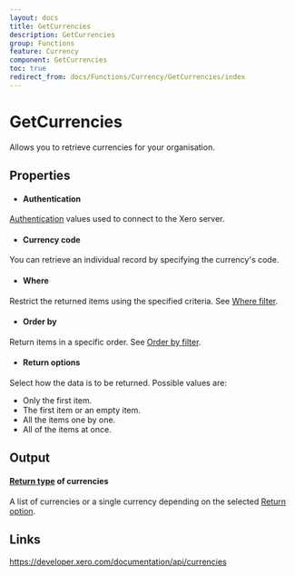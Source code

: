 ```yaml
---
layout: docs
title: GetCurrencies
description: GetCurrencies
group: Functions
feature: Currency
component: GetCurrencies
toc: true
redirect_from: docs/Functions/Currency/GetCurrencies/index
---
```

GetCurrencies
============

Allows you to retrieve currencies for your organisation.

Properties
----------

- #### Authentication
[Authentication](../../../Common/Authentication/Index.md) values used to connect to the Xero server.
- #### Currency code
You can retrieve an individual record by specifying the currency's code.
- #### Where
Restrict the returned items using the specified criteria. See [Where filter](../../../Common/Filters/Where/Index.md).
- #### Order by
Return items in a specific order. See [Order by filter](../../../Common/Filters/OrderBy/Index.md).
- #### Return options
Select how the data is to be returned. Possible values are:
  * Only the first item.
  * The first item or an empty item. 
  * All the items one by one.
  * All of the items at once.


Output
-----
#### [Return type](#return-options) of currencies
A list of currencies or a single currency depending on the selected [Return option](#return-options).

Links
-----

https://developer.xero.com/documentation/api/currencies
